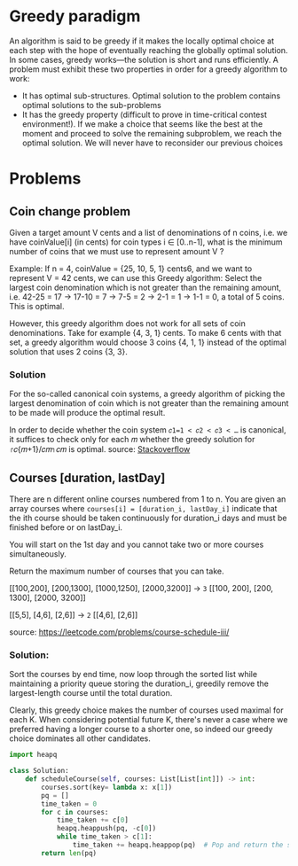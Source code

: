 # Greedy paradigm

An algorithm is said to be greedy if it makes the locally optimal choice at each step with the
hope of eventually reaching the globally optimal solution. In some cases, greedy works—the
solution is short and runs efficiently. A problem must exhibit these two
properties in order for a greedy algorithm to work:

* It has optimal sub-structures. Optimal solution to the problem contains optimal solutions to the sub-problems
* It has the greedy property (difficult to prove in time-critical contest environment!).
If we make a choice that seems like the best at the moment and proceed to solve the
remaining subproblem, we reach the optimal solution. We will never have to reconsider
our previous choices

# Problems

## Coin change problem

Given a target amount V cents and a list of denominations of n coins,
i.e. we have coinValue[i] (in cents) for coin types i ∈ [0..n-1], what is the minimum
number of coins that we must use to represent amount V ? 

Example: If n = 4, coinValue = {25, 10, 5, 1} cents6, and
we want to represent V = 42 cents, we can use this Greedy algorithm: Select the largest
coin denomination which is not greater than the remaining amount, i.e. 42-25 = 17 → 17-10
= 7 → 7-5 = 2 → 2-1 = 1 → 1-1 = 0, a total of 5 coins. This is optimal.

However, this greedy algorithm does not work for all sets of coin denominations. Take for
example {4, 3, 1} cents. To make 6 cents with that set, a greedy algorithm would choose 3
coins {4, 1, 1} instead of the optimal solution that uses 2 coins {3, 3}.

### Solution

For the so-called canonical coin systems, a greedy algorithm of picking the largest denomination of coin which is not greater than the remaining amount to be made will produce the optimal result.

In order to decide whether the coin system `𝑐1=1 < 𝑐2 < 𝑐3 < …` is canonical, it suffices to check only for each 𝑚 whether the greedy solution for ⌈𝑐{𝑚+1}/𝑐𝑚⌉𝑐𝑚 is optimal. source: [Stackoverflow](https://math.stackexchange.com/questions/3121896/what-property-of-a-coin-system-makes-it-canonical)

## Courses [duration, lastDay]
There are n different online courses numbered from 1 to n. You are given an array courses where `courses[i] = [duration_i, lastDay_i]` indicate that the ith 
course should be taken continuously for duration_i days and must be finished before or on lastDay_i.

You will start on the 1st day and you cannot take two or more courses simultaneously.

Return the maximum number of courses that you can take.

[[100,200], [200,1300], [1000,1250], [2000,3200]] -> `3` [[100, 200], [200, 1300], [2000, 3200]]

[[5,5], [4,6], [2,6]] -> `2` [[4,6], [2,6]]

source: <https://leetcode.com/problems/course-schedule-iii/>

### Solution:

Sort the courses by end time, now loop through the sorted list while maintaining a priority queue storing the duration_i,  greedily remove the largest-length 
course until the total duration.

Clearly, this greedy choice makes the number of courses used maximal for each K. When considering potential future K, 
there's never a case where we preferred having a longer course to a shorter one, so indeed our greedy choice dominates all other candidates.

```python
import heapq

class Solution:
    def scheduleCourse(self, courses: List[List[int]]) -> int:
        courses.sort(key= lambda x: x[1])
        pq = []
        time_taken = 0
        for c in courses:
            time_taken += c[0]
            heapq.heappush(pq, -c[0])
            while time_taken > c[1]:
                time_taken += heapq.heappop(pq)  # Pop and return the smallest item from the heap, hence using negative values
        return len(pq)
```
